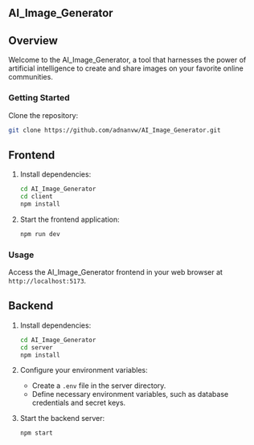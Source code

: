 ## AI_Image_Generator

## Overview
Welcome to the AI_Image_Generator, a tool that harnesses the power of artificial intelligence to create and share images on your favorite online communities. 

### Getting Started 

Clone the repository:
   ```sh
   git clone https://github.com/adnanvw/AI_Image_Generator.git
   ```
## Frontend

1. Install dependencies:
   ```sh
   cd AI_Image_Generator
   cd client
   npm install
   ```

2. Start the frontend application:
   ```sh
   npm run dev
   ```

### Usage

Access the AI_Image_Generator frontend in your web browser at `http://localhost:5173`.

## Backend

1. Install dependencies:
   ```sh
   cd AI_Image_Generator
   cd server
   npm install
   ```

2. Configure your environment variables:
   - Create a `.env` file in the server directory.
   - Define necessary environment variables, such as database credentials and secret keys.

3. Start the backend server:
   ```sh
   npm start
   ```